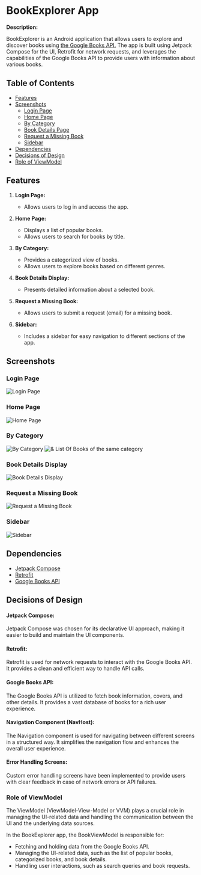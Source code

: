 # BookExplorer App

**Description:**

BookExplorer is an Android application that allows users to explore and discover books using [the Google Books API.](https://developers.google.com/books/docs/v1/using) The app is built using Jetpack Compose for the UI, Retrofit for network requests, and leverages the capabilities of the Google Books API to provide users with information about various books.

## Table of Contents

- [Features](#features)
- [Screenshots](#screenshots)
   - [Login Page](#login-page)
   - [Home Page](#home-page)
   - [By Category](#by-category)
   - [Book Details Page](#book-details-display)
   - [Request a Missing Book](#request-a-missing-book)
   - [Sidebar](#sidebar)
- [Dependencies](#dependencies)
- [Decisions of Design](#decisions-of-design)
- [Role of ViewModel](#role-of-viewmodel)

## Features

1. **Login Page:**
   - Allows users to log in and access the app.
   

2. **Home Page:**
   - Displays a list of popular books.
   - Allows users to search for books by title.


3. **By Category:**
   - Provides a categorized view of books.
   - Allows users to explore books based on different genres.  
   

4. **Book Details Display:**
   - Presents detailed information about a selected book.


5. **Request a Missing Book:**
   - Allows users to submit a request (email) for a missing book.


6. **Sidebar:**
   - Includes a sidebar for easy navigation to different sections of the app.




## Screenshots

### Login Page
![Login Page](https://drive.google.com/uc?id=19yAVoDRRCZ8-0vwj0B_qXRCs_mzgRh6Q)


### Home Page
![Home Page](screenshots/home_page.png)

### By Category
![By Category](https://drive.google.com/uc?id=17rQDYypN52mJnw32O0lkqeBSAI5J1JKX)  ![ & List Of Books of the same category](https://drive.google.com/uc?id=1tAshC6IskRVpqhEwEzlw68uKiIhyua6Q)


### Book Details Display
![Book Details Display](https://drive.google.com/uc?id=1KvNbJu18Zov7joCW2IilH0CytxFLYpS7)


### Request a Missing Book
![Request a Missing Book](screenshots/request_book.png)

### Sidebar
![Sidebar](screenshots/sidebar.png)


## Dependencies

- [Jetpack Compose](https://developer.android.com/jetpack/compose)
- [Retrofit](https://square.github.io/retrofit/)
- [Google Books API](https://developers.google.com/books)

## Decisions of Design

#### Jetpack Compose:

Jetpack Compose was chosen for its declarative UI approach, making it easier to build and maintain the UI components.

#### Retrofit:

Retrofit is used for network requests to interact with the Google Books API. It provides a clean and efficient way to handle API calls.

#### Google Books API:

The Google Books API is utilized to fetch book information, covers, and other details. It provides a vast database of books for a rich user experience.
#### Navigation Component (NavHost):

The Navigation component is used for navigating between different screens in a structured way. It simplifies the navigation flow and enhances the overall user experience.
#### Error Handling Screens:

Custom error handling screens have been implemented to provide users with clear feedback in case of network errors or API failures.
### Role of ViewModel
The ViewModel (ViewModel-View-Model or VVM) plays a crucial role in managing the UI-related data and handling the communication between the UI and the underlying data sources.

In the BookExplorer app, the BookViewModel is responsible for:

- Fetching and holding data from the Google Books API.
- Managing the UI-related data, such as the list of popular books, categorized books, and book details.
- Handling user interactions, such as search queries and book requests.

